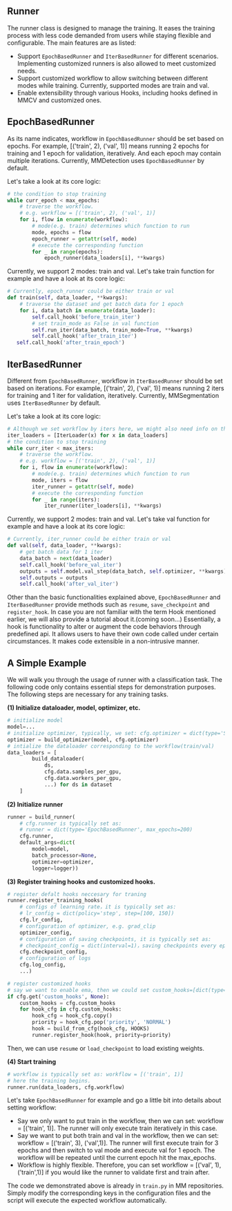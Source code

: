 ## Runner

The runner class is designed to manage the training. It eases the training process with less code demanded from users while staying flexible and configurable. The main features are as listed:

- Support `EpochBasedRunner` and `IterBasedRunner` for different scenarios. Implementing customized runners is also allowed to meet customized needs.
- Support customized workflow to allow switching between different modes while training. Currently, supported modes are train and val.
- Enable extensibility through various Hooks, including hooks defined in MMCV and customized ones.

## EpochBasedRunner

As its name indicates, workflow in `EpochBasedRunner` should be set based on epochs. For example, [('train', 2), ('val', 1)] means running 2 epochs for training and 1 epoch for validation, iteratively. And each epoch may contain multiple iterations. Currently, MMDetection uses `EpochBasedRunner` by default.

Let's take a look at its core logic:

```python
# the condition to stop training
while curr_epoch < max_epochs:
    # traverse the workflow.
    # e.g. workflow = [('train', 2), ('val', 1)]
    for i, flow in enumerate(workflow):
        # mode(e.g. train) determines which function to run
        mode, epochs = flow
        epoch_runner = getattr(self, mode)
        # execute the corresponding function
        for _ in range(epochs):
            epoch_runner(data_loaders[i], **kwargs)
```

Currently, we support 2 modes: train and val. Let's take train function for example and have a look at its core logic:

```python
# Currently, epoch_runner could be either train or val
def train(self, data_loader, **kwargs):
    # traverse the dataset and get batch data for 1 epoch
    for i, data_batch in enumerate(data_loader):
        self.call_hook('before_train_iter')
        # set train_mode as False in val function
        self.run_iter(data_batch, train_mode=True, **kwargs)
        self.call_hook('after_train_iter')
   self.call_hook('after_train_epoch')
```

## IterBasedRunner

Different from `EpochBasedRunner`, workflow in `IterBasedRunner` should be set based on iterations. For example, [('train', 2), ('val', 1)] means running 2 iters for training and 1 iter for validation, iteratively. Currently, MMSegmentation uses `IterBasedRunner` by default.

Let's take a look at its core logic:

```python
# Although we set workflow by iters here, we might also need info on the epochs in some using cases. That can be provided by IterLoader.
iter_loaders = [IterLoader(x) for x in data_loaders]
# the condition to stop training
while curr_iter < max_iters:
    # traverse the workflow.
    # e.g. workflow = [('train', 2), ('val', 1)]
    for i, flow in enumerate(workflow):
        # mode(e.g. train) determines which function to run
        mode, iters = flow
        iter_runner = getattr(self, mode)
        # execute the corresponding function
        for _ in range(iters):
            iter_runner(iter_loaders[i], **kwargs)
```

Currently, we support 2 modes: train and val. Let's take val function for example and have a look at its core logic:

```python
# Currently, iter_runner could be either train or val
def val(self, data_loader, **kwargs):
    # get batch data for 1 iter
    data_batch = next(data_loader)
    self.call_hook('before_val_iter')
    outputs = self.model.val_step(data_batch, self.optimizer, **kwargs)
    self.outputs = outputs
    self.call_hook('after_val_iter')
```

Other than the basic functionalities explained above, `EpochBasedRunner` and `IterBasedRunner` provide methods such as `resume`, `save_checkpoint` and `register_hook`. In case you are not familiar with the term Hook mentioned earlier, we will also provide a tutorial about it.(coming soon...) Essentially, a hook is functionality to alter or augment the code behaviors through predefined api. It allows users to have their own code called under certain circumstances. It makes code extensible in a non-intrusive manner.

## A Simple Example

We will walk you through the usage of runner with a classification task. The following code only contains essential steps for demonstration purposes. The following steps are necessary for any training tasks.

**(1) Initialize dataloader, model, optimizer, etc.**

```python
# initialize model
model=...
# initialize optimizer, typically, we set: cfg.optimizer = dict(type='SGD', lr=0.1, momentum=0.9, weight_decay=0.0001)
optimizer = build_optimizer(model, cfg.optimizer)
# intialize the dataloader corresponding to the workflow(train/val)
data_loaders = [
        build_dataloader(
            ds,
            cfg.data.samples_per_gpu,
            cfg.data.workers_per_gpu,
            ...) for ds in dataset
    ]
```

**(2) Initialize runner**

```python
runner = build_runner(
    # cfg.runner is typically set as:
    # runner = dict(type='EpochBasedRunner', max_epochs=200)
    cfg.runner,
    default_args=dict(
        model=model,
        batch_processor=None,
        optimizer=optimizer,
        logger=logger))
```

**(3) Register training hooks and customized hooks.**

```python
# register defalt hooks neccesary for traning
runner.register_training_hooks(
    # configs of learning rate，it is typically set as:
    # lr_config = dict(policy='step', step=[100, 150])
    cfg.lr_config,
    # configuration of optimizer, e.g. grad_clip
    optimizer_config,
    # configuration of saving checkpoints, it is typically set as:
    # checkpoint_config = dict(interval=1)，saving checkpoints every epochs
    cfg.checkpoint_config,
    # configuration of logs
    cfg.log_config,
    ...)

# register customized hooks
# say we want to enable ema, then we could set custom_hooks=[dict(type='EMAHook')]
if cfg.get('custom_hooks', None):
    custom_hooks = cfg.custom_hooks
    for hook_cfg in cfg.custom_hooks:
        hook_cfg = hook_cfg.copy()
        priority = hook_cfg.pop('priority', 'NORMAL')
        hook = build_from_cfg(hook_cfg, HOOKS)
        runner.register_hook(hook, priority=priority)
```

Then, we can use `resume` or `load_checkpoint` to load existing weights.

**(4) Start training**

```python
# workflow is typically set as: workflow = [('train', 1)]
# here the training begins.
runner.run(data_loaders, cfg.workflow)
```

Let's take `EpochBasedRunner` for example and go a little bit into details about setting workflow:

- Say we only want to put train in the workflow, then we can set: workflow = [('train', 1)]. The runner will only execute train iteratively in this case.
- Say we want to put both train and val in the workflow, then we can set: workflow = [('train', 3), ('val',1)]. The runner will first execute train for 3 epochs and then switch to val mode and execute val for 1 epoch. The workflow will be repeated until the current epoch hit the max_epochs.
- Workflow is highly flexible. Therefore, you can set workflow = [('val', 1), ('train',1)] if you would like the runner to validate first and train after.

The code we demonstrated above is already in `train.py` in MM repositories. Simply modify the corresponding keys in the configuration files and the script will execute the expected workflow automatically.
